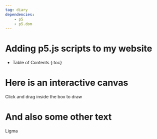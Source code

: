 ```yaml
---
tag: diary
dependencies:
    - p5
    - p5.dom
---
```


# Adding p5.js scripts to my website

* Table of Contents
{:toc}

# Here is an interactive canvas

Click and drag inside the box to draw

<div class="p5js-sketch" id="simple-sketch-holder">
    <script type="text/javascript" src="/scripts/2024-01-28-p5js-experiment/sketch_window.js"></script>
</div>

# And also some other text

Ligma